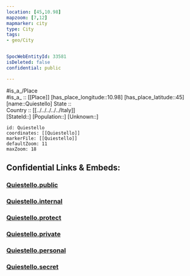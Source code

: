 ```yaml
---
location: [45,10.98] 
mapzoom: [7,12] 
mapmarker: city 
type: City
tags:
- geo/City


SpocWebEntityId: 33581
isDeleted: false
confidential: public

---
```

#is_a_/Place  
#is_a_ :: [[Place]] 
[has_place_longitude::10.98] 
[has_place_latitude::45] 
[name::Quiestello] 
State ::  
Country :: [[../../../../../Italy]]  
[StateId::] 
[Population::] 
[Unknown::] 


```leaflet
id: Quiestello
coordinates: [[Quiestello]] 
markerFile: [[Quiestello]] 
defaultZoom: 11 
maxZoom: 18
```


## Confidential Links & Embeds: 

### [Quiestello.public](/_public/\Earth\Continent\Europe\Europe~South\Italy\regions~Italy\Lombardy\Mantova.Province\CityQuiestello.public.md) 

### [Quiestello.internal](/_internal/\Earth\Continent\Europe\Europe~South\Italy\regions~Italy\Lombardy\Mantova.Province\CityQuiestello.internal.md) 

### [Quiestello.protect](/_protect/\Earth\Continent\Europe\Europe~South\Italy\regions~Italy\Lombardy\Mantova.Province\CityQuiestello.protect.md) 

### [Quiestello.private](/_private/\Earth\Continent\Europe\Europe~South\Italy\regions~Italy\Lombardy\Mantova.Province\CityQuiestello.private.md) 

### [Quiestello.personal](/_personal/\Earth\Continent\Europe\Europe~South\Italy\regions~Italy\Lombardy\Mantova.Province\CityQuiestello.personal.md) 

### [Quiestello.secret](/_secret/\Earth\Continent\Europe\Europe~South\Italy\regions~Italy\Lombardy\Mantova.Province\CityQuiestello.secret.md)

